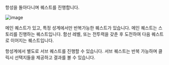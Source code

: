 항성을 돌아다니며 퀘스트를 진행합니다.

![image](https://preview.redd.it/cs8mv6k2kbw41.png?width=1029&format=png&auto=webp&v=enabled&s=835f03312bac4f31ab383aa9eedab64f8acdd4fc)

메인 퀘스트가 있고, 특정 성계에서만 반복가능한 퀘스트가 있습니다. 메인 퀘스트는 스토리를 진행하는 퀘스트입니다. 함선 레벨, 또는 전투력을 갖춘 후 도전하여 다음 퀘스트로 이어지는 퀘스트입니다.

항성계에서 별도로 서브 퀘스트를 진행할 수 있습니다. 서브 퀘스트는 반복 가능하며 클릭시 선택지들을 제공하고 결과를 볼 수 있습니다.